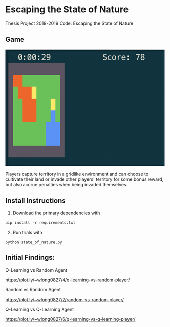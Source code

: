 # Escaping the State of Nature
Thesis Project 2018-2019 Code: Escaping the State of Nature

## Game

![State of Nature SSD](https://raw.githubusercontent.com/wlong0827/state_of_nature/master/game.png)

Players capture territory in a gridlike environment and can choose to cultivate their land or invade other players' territory for some bonus reward, but also accrue penalties when being invaded themselves.

## Install Instructions

1. Download the primary dependencies with
```
pip install -r requirements.txt
```
2. Run trials with 
```
python state_of_nature.py 
```

## Initial Findings:

Q-Learning vs Random Agent

https://plot.ly/~wlong0827/4/q-learning-vs-random-player/

Random vs Random Agent

https://plot.ly/~wlong0827/2/random-vs-random-player/

Q-Learning vs Q-Learning Agent

https://plot.ly/~wlong0827/6/q-learning-vs-q-learning-player/

